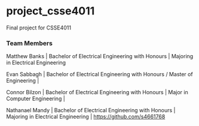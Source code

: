 # project_csse4011
Final project for CSSE4011
### Team Members
Matthew Banks   | Bachelor of Electrical Engineering with Honours | Majoring in Electrical Engineering 

Evan Sabbagh    | Bachelor of Electrical Engineering with Honours / Master of Engineering | 

Connor Bilzon   | Bachelor of Electrical Engineering with Honours | Major in Computer Engineering |

Nathanael Mandy | Bachelor of Electrical Engineering with Honours | Majoring in Electrical Engineering | https://github.com/s4661768
